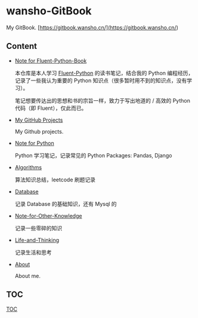 # wansho-GitBook

My GitBook. [https://gitbook.wansho.cn/](<https://gitbook.wansho.cn/>)

## Content

* [Note for Fluent-Python-Book](Note-for-Other-Knowledge)

  本仓库是本人学习 [Fluent-Python](<https://book.douban.com/subject/26278021/>) 的读书笔记，结合我的 Python 编程经历，记录了一些我认为重要的 Python 知识点（很多暂时用不到的知识点，没有学习）。

  笔记想要传达出的思想和书的宗旨一样，致力于写出地道的 / 高效的 Python 代码（即 Fluent），仅此而已。

* [My GitHub Projects](Github-Projects)

  My Github projects.

* [Note for Python](Note-for-Python)

  Python 学习笔记，记录常见的 Python Packages: Pandas, Django

* [Algorithms](Algorithms)

  算法知识总结，leetcode 刷题记录

* [Database](Database)

  记录 Database 的基础知识，还有 Mysql 的

* [Note-for-Other-Knowledge](Note-for-Other-Knowledge)

  记录一些零碎的知识

* [Life-and-Thinking](Life-and-Thinking)

  记录生活和思考

* [About](About)

  About me.


## TOC

[TOC](./SUMMARY.md)

